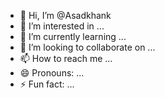- 👋 Hi, I’m @Asadkhank
- 👀 I’m interested in ...
- 🌱 I’m currently learning ...
- 💞️ I’m looking to collaborate on ...
- 📫 How to reach me ...
- 😄 Pronouns: ...
- ⚡ Fun fact: ...

<!---
Asadkhank/Asadkhank is a ✨ special ✨ repository because its `README.md` (this file) appears on your GitHub profile.
You can click the Preview link to take a look at your changes.
--->
